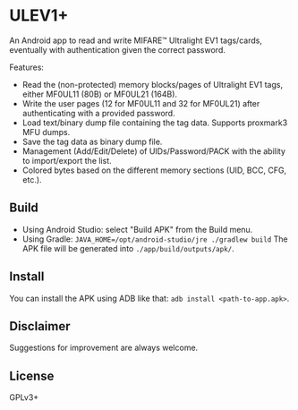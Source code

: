 # ULEV1+

An Android app to read and write MIFARE™ Ultralight EV1 tags/cards, eventually with authentication given the correct password.

Features:
- Read the (non-protected) memory blocks/pages of Ultralight EV1 tags, either MF0UL11 (80B) or MF0UL21 (164B).
- Write the user pages (12 for MF0UL11 and 32 for MF0UL21) after authenticating with a provided password.
- Load text/binary dump file containing the tag data. Supports proxmark3 MFU dumps.
- Save the tag data as binary dump file.
- Management (Add/Edit/Delete) of UIDs/Password/PACK with the ability to import/export the list.
- Colored bytes based on the different memory sections (UID, BCC, CFG, etc.).


## Build

- Using Android Studio: select "Build APK" from the Build menu.
- Using Gradle: `JAVA_HOME=/opt/android-studio/jre ./gradlew build`
The APK file will be generated into `./app/build/outputs/apk/`.

## Install

You can install the APK using ADB like that: `adb install <path-to-app.apk>`.

## Disclaimer

Suggestions for improvement are always welcome.

## License

GPLv3+
